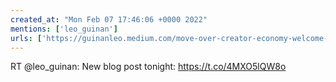 ```yaml
---
created_at: "Mon Feb 07 17:46:06 +0000 2022"
mentions: ['leo_guinan']
urls: ['https://guinanleo.medium.com/move-over-creator-economy-welcome-to-the-expert-economy-8775a01a0b95?sk=9da5383f25e4c298a338005715ff1918']
---
```


RT @leo_guinan: New blog post tonight: https://t.co/4MXO5lQW8o